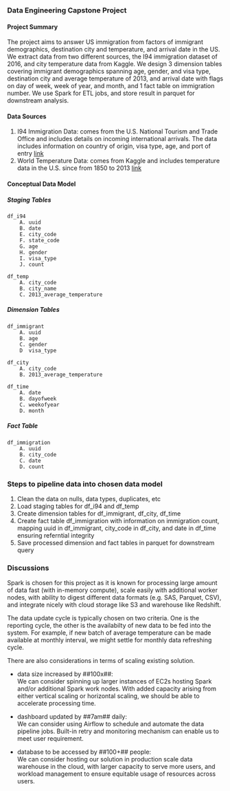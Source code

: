 ### Data Engineering Capstone Project

#### Project Summary
The project aims to answer US immigration from factors of immigrant demographics, destination city and temperature, and arrival date in the US. We extract data from two different sources, the I94 immigration dataset of 2016, and city temperature data from Kaggle. We design 3 dimension tables covering immigrant demographics spanning age, gender, and visa type, destination city and average temperature of 2013, and arrival date with flags on day of week, week of year, and month, and 1 fact table on immigration number. We use Spark for ETL jobs, and store result in parquet for downstream analysis.

#### Data Sources 
1. I94 Immigration Data: comes from the U.S. National Tourism and Trade Office and includes details on incoming international arrivals. The data includes information on country of origin, visa type, age, and port of entry [link](https://travel.trade.gov/research/reports/i94/historical/2016.html)
2. World Temperature Data: comes from Kaggle and includes temperature data in the U.S. since from 1850 to 2013 [link](https://www.kaggle.com/berkeleyearth/climate-change-earth-surface-temperature-data)

#### Conceptual Data Model

##### Staging Tables

    df_i94
        A. uuid
        B. date
        E. city_code
        F. state_code
        G. age
        H. gender
        I. visa_type
        J. count
        
    df_temp
        A. city_code
        B. city_name
        C. 2013_average_temperature

##### Dimension Tables

    df_immigrant
        A. uuid
        B. age
        C. gender
        D  visa_type
   
    df_city
        A. city_code
        B. 2013_average_temperature
        
    df_time
        A. date
        B. dayofweek
        C. weekofyear
        D. month
        
##### Fact Table

    df_immigration
        A. uuid
        B. city_code
        C. date
        D. count


### Steps to pipeline data into chosen data model

1. Clean the data on nulls, data types, duplicates, etc
2. Load staging tables for df_i94 and df_temp
3. Create dimension tables for df_immigrant, df_city, df_time
4. Create fact table df_immigration with information on immigration count, mapping uuid in df_immigrant, city_code in df_city, and date in df_time ensuring referntial integrity
5. Save processed dimension and fact tables in parquet for downstream query


### Discussions
Spark is chosen for this project as it is known for processing large amount of data fast (with in-memory compute), scale easily with additional worker nodes, with ability to digest different data formats (e.g. SAS, Parquet, CSV), and integrate nicely with cloud storage like S3 and warehouse like Redshift.

The data update cycle is typically chosen on two criteria. One is the reporting cycle, the other is the availabilty of new data to be fed into the system. For example, if new batch of average temperature can be made available at monthly interval, we might settle for monthly data refreshing cycle.

There are also considerations in terms of scaling existing solution.

* data size increased by ##100x##:<br>
We can consider spinning up larger instances of EC2s hosting Spark and/or additional Spark work nodes. With added capacity arising from either vertical scaling or horizontal scaling, we should be able to accelerate processing time.

* dashboard updated by ##7am## daily:<br>
We can consider using Airflow to schedule and automate the data pipeline jobs. Built-in retry and monitoring mechanism can enable us to meet user requirement.

* database to be accessed by ##100+## people:<br>
We can consider hosting our solution in production scale data warehouse in the cloud, with larger capacity to serve more users, and workload management to ensure equitable usage of resources across users.
